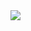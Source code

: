 <img src="https://blogger.googleusercontent.com/img/b/R29vZ2xl/AVvXsEgo9L_zjW5fvK6lxTLBo42akOhD-BqkwWzBfTB3kusFZ8IhSxptKfGWn9aIrKDL97oFB6-ccjC881sxxzAH1kMS1tgUj_h0hZLU6z0JY4335OXEfr2tgBJwOKUlB_S9IJLdHMQp4I310RHKo2yp0n_aLGCfj8-7fIK60qZFJ6Z_WaOgyv5ZVZsw4255/s1280/1.jpg">
    
